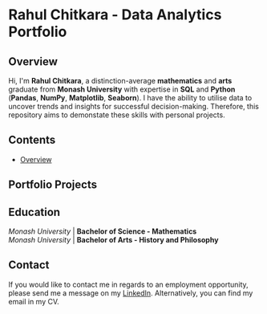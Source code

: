 # Rahul Chitkara - Data Analytics Portfolio
## Overview
Hi, I'm **Rahul Chitkara**, a distinction-average **mathematics** and **arts** graduate from **Monash University** with expertise in **SQL** and **Python** (**Pandas**, **NumPy**, **Matplotlib**, **Seaborn**). I have the ability to utilise data to uncover trends and insights for successful decision-making. Therefore, this repository aims to demonstate these skills with personal projects.
## Contents
- [Overview](https://github.com/rara-ch/Data-Analysis-Portfolio/blob/main/README.md#overview)
## Portfolio Projects
## Education
*Monash* *University* | **Bachelor of Science - Mathematics** <br>
*Monash* *University* | **Bachelor of Arts - History and Philosophy**
## Contact
If you would like to contact me in regards to an employment opportunity, please send me a message on my [LinkedIn](https://www.linkedin.com/in/rahulchitkara/). Alternatively, you can find my email in my CV. 
